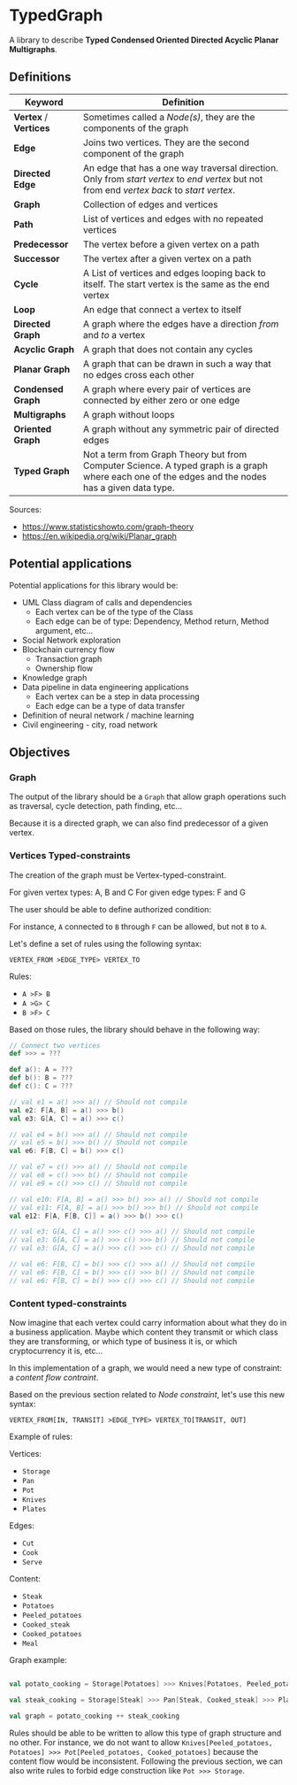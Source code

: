 # TypedGraph

A library to describe **Typed Condensed Oriented Directed Acyclic Planar Multigraphs**.

## Definitions

| Keyword | Definition |
| ------- | ---------- |
| **Vertex** / **Vertices** | Sometimes called a *Node(s)*, they are the components of the graph |
| **Edge** | Joins two vertices. They are the second component of the graph |
| **Directed Edge** | An edge that has a one way traversal direction. Only from *start vertex* to *end vertex* but not from end *vertex back* to *start vertex*. |
| **Graph** | Collection of edges and vertices |
| **Path** | List of vertices and edges with no repeated vertices |
| **Predecessor** | The vertex before a given vertex on a path |
| **Successor** | The vertex after a given vertex on a path |
| **Cycle** | A List of vertices and edges looping back to itself. The start vertex is the same as the end vertex |
| **Loop** | An edge that connect a vertex to itself |
| **Directed Graph** | A graph where the edges have a direction *from* and *to* a vertex |
| **Acyclic Graph** | A graph that does not contain any cycles |
| **Planar Graph** | A graph that can be drawn in such a way that no edges cross each other |
| **Condensed Graph** | A graph where every pair of vertices are connected by either zero or one edge |
| **Multigraphs** | A graph without loops |
| **Oriented Graph** | A graph without any symmetric pair of directed edges |
| **Typed Graph** | Not a term from Graph Theory but from Computer Science. A typed graph is a graph where each one of the edges and the nodes has a given data type. |

Sources:
* https://www.statisticshowto.com/graph-theory
* https://en.wikipedia.org/wiki/Planar_graph

## Potential applications

Potential applications for this library would be:

* UML Class diagram of calls and dependencies
    * Each vertex can be of the type of the Class 
    * Each edge can be of type: Dependency, Method return, Method argument, etc...
* Social Network exploration
* Blockchain currency flow
    * Transaction graph
    * Ownership flow
* Knowledge graph
* Data pipeline in data engineering applications
    * Each vertex can be a step in data processing
    * Each edge can be a type of data transfer
* Definition of neural network / machine learning
* Civil engineering - city, road network

## Objectives

### Graph

The output of the library should be a `Graph` that allow graph operations such as traversal, cycle detection, path finding, etc...

Because it is a directed graph, we can also find predecessor of a given vertex.

### Vertices Typed-constraints

The creation of the graph must be Vertex-typed-constraint. 

For given vertex types: A, B and C 
For given edge types: F and G

The user should be able to define authorized condition:

For instance, `A` connected to `B` through `F` can be allowed, but not `B` to `A`.

Let's define a set of rules using the following syntax:

`VERTEX_FROM >EDGE_TYPE> VERTEX_TO`

Rules: 

* `A >F> B`
* `A >G> C`
* `B >F> C`

Based on those rules, the library should behave in the following way:

```scala
// Connect two vertices
def >>> = ???

def a(): A = ???
def b(): B = ???
def c(): C = ???

// val e1 = a() >>> a() // Should not compile
val e2: F[A, B] = a() >>> b()
val e3: G[A, C] = a() >>> c()

// val e4 = b() >>> a() // Should not compile
// val e5 = b() >>> b() // Should not compile
val e6: F[B, C] = b() >>> c()

// val e7 = c() >>> a() // Should not compile
// val e8 = c() >>> b() // Should not compile
// val e9 = c() >>> c() // Should not compile

// val e10: F[A, B] = a() >>> b() >>> a() // Should not compile
// val e11: F[A, B] = a() >>> b() >>> b() // Should not compile
val e12: F[A, F[B, C]] = a() >>> b() >>> c()

// val e3: G[A, C] = a() >>> c() >>> a() // Should not compile
// val e3: G[A, C] = a() >>> c() >>> b() // Should not compile
// val e3: G[A, C] = a() >>> c() >>> c() // Should not compile

// val e6: F[B, C] = b() >>> c() >>> a() // Should not compile
// val e6: F[B, C] = b() >>> c() >>> b() // Should not compile
// val e6: F[B, C] = b() >>> c() >>> c() // Should not compile 
```


### Content typed-constraints

Now imagine that each vertex could carry information about what they do in a business application. Maybe which content they transmit or which class they are transforming, or which type of business it is, or which cryptocurrency it is, etc...

In this implementation of a graph, we would need a new type of constraint: a *content flow contraint*.

Based on the previous section related to *Node constraint*, let's use this new syntax:

`VERTEX_FROM[IN, TRANSIT] >EDGE_TYPE> VERTEX_TO[TRANSIT, OUT]`

Example of rules:

Vertices:

* `Storage`
* `Pan` 
* `Pot`
* `Knives`
* `Plates`

Edges:

* `Cut`
* `Cook`
* `Serve`

Content:

* `Steak`
* `Potatoes`
* `Peeled_potatoes`
* `Cooked_steak`
* `Cooked_potatoes`
* `Meal`

Graph example:

```scala

val potato_cooking = Storage[Potatoes] >>> Knives[Potatoes, Peeled_potatoes] >>> Pot[Peeled_potatoes, Cooked_potatoes] >>> Plates[Cooked_potatoes && Cooked_steak]

val steak_cooking = Storage[Steak] >>> Pan[Steak, Cooked_steak] >>> Plates[Cooked_potatoes && Cooked_steak]

val graph = potato_cooking ++ steak_cooking

```

Rules should be able to be written to allow this type of graph structure and no other. For instance, we do not want to allow `Knives[Peeled_potatoes, Potatoes] >>> Pot[Peeled_potatoes, Cooked_potatoes]` because the content flow would be inconsistent. Following the previous section, we can also write rules to forbid edge construction like `Pot >>> Storage`.
